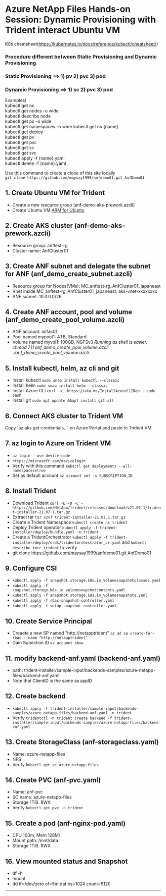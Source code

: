 # Azure NetApp Files Hands-on Session: Dynamic Provisioning with Trident interact Ubuntu VM

K8s cheatsheet(https://kubernetes.io/docs/reference/kubectl/cheatsheet/)

### **Procedure different between Static Provisioning and Dynamic Provisioning**
### **Static Provisioning** ==> 1) pv 2) pvc 3) pod
### **Dynamic Provisioning** ==> 1) sc 2) pvc 3) pod

Examples)\
kubectl get no\
kubectl get nodes -o wide\
kubectl describe node\
kubectl get po -o wide\
kubectl get namespaces -o wide
kubectl get ns {name}\
kubectl get deploy\
kubectl get pv\
kubectl get pvc\
kubectl get sc\
kubectl get svc\
kubectl apply -f {name}.yaml\
kubectl delete -f {name}.yaml

Use this command to create a clone of this site locally\
`git clone https://github.com/maysay1999/anfdemo01.git AnfDemo01`


## 1. Create Ubuntu VM for Trident
- Create a new resource group (anf-demo-aks-prework.azcli)
- Create Ubuntu VM [ARM for Ubuntu](https://github.com/maysay1999/anfdemo01/tree/main/trident)

## 2. Create AKS cluster (anf-demo-aks-prework.azcli)
- Resource group: anftest-rg
- Cluster name: AnfCluster01

## 3. Create ANF subnet and delegate the subnet for ANF (anf_demo_create_subnet.azcli)
- Resource group for Nodes(VMs): MC_anftest-rg_AnfCluster01_japaneast
- Vnet inside MC_anftest-rg_AnfCluster01_japaneast: aks-vnet-xxxxxxxx
- ANF subnet: 10.0.0.0/26

## 4. Create ANF account, pool and volume (anf_demo_create_pool_volume.azcli)
- ANF account: anfac01
- Pool named mypool1: 4TB, Standard
- Volume named myvol1: 100GB, NGFSv3
*Running as shell is easier.*
*chmod 711 anf_demo_create_pool_volume.azcli*
*./anf_demo_create_pool_volume.azcli*

## 5. Install kubectl, helm, az cli and git
- Install kubectl `sudo snap install kubectl --classic`
- Install helm `sudo snap install helm --classic`
- Install Azure CLI `curl -sL https://aka.ms/InstallAzureCLIDeb | sudo bash`
- Install git `sudo apt update &&apt install git-all`

## 6. Connect AKS cluster to Trident VM
Copy 'az aks get-credentials…' on Azure Portal and paste to Trident VM

## 7. az login to Azure on Trident VM
- `az login --use-device-code`
- `https://microsoft.com/devicelogin`
- Verify with this command `kubectl get deployments --all-namespaces=true`
- Set as default account `az account set -s SUBSCRIPTION_ID`

## 8. Install Trident 
- Download Trident `curl -L -O -C - https://github.com/NetApp/trident/releases/download/v21.07.1/trident-installer-21.07.1.tar.gz`
- Extract tar `tar xzvf trident-installer-21.07.1.tar.gz`
- Create a Trident Namespace `kubectl create ns trident`
- Deploy Trident operator `kubectl apply -f trident-installer/deploy/bundle.yaml -n trident`
- Create a TridentOrchestrator `kubectl apply -f trident-installer/deploy/crds/tridentorchestrator_cr.yaml` and `kubectl describe torc trident` to verify
- git clone https://github.com/maysay1999/anfdemo01.git AnfDemo01

## 9. Configure CSI
- `kubectl apply -f snapshot.storage.k8s.io_volumesnapshotclasses.yaml`
- `kubectl apply -f snapshot.storage.k8s.io_volumesnapshotcontents.yaml`
- `kubectl apply -f snapshot.storage.k8s.io_volumesnapshots.yaml`
- `kubectl apply -f rbac-snapshot-controller.yaml`
- `kubectl apply -f setup-snapshot-controller.yaml`

## 10. Create Service Principal
- Creaete a new SP named "http://netapptrident" `az ad sp create-for-rbac --name "http://netapptrident"`
- Gain Subection ID `az acounnt show`

## 11. modify backend-anf.yaml (backend-anf.yaml)
- path: trident-installer/sample-input/backends-samples/azure-netapp-files/backend-anf.yaml
- Note that  ClientID is the same as appID

## 12. Create backend
- `kubectl apply -f trident-installer/sample-input/backends-samples/azure-netapp-files/backend-anf.yaml -n trident`
- Verify `tridentctl -n trident create backend -f trident-installer/sample-input/backends-samples/azure-netapp-files/backend-anf.yaml`

## 13. Create StorageClass (anf-storageclass.yaml)
- Name: azure-netapp-files
- NFS
- Verify `kubectl get sc azure-netapp-files`

## 14. Create PVC (anf-pvc.yaml)
- Name: anf-pvc
- SC name: azure-netapp-files
- Storage 1TiB. RWX
- Verify `kubectl get pvc -n trident`

## 15. Create a pod (anf-nginx-pod.yaml)
- CPU 100m, Mem 128Mi
- Mount path: /mnt/data
- Storage 1TiB. RWX

## 16. View mounted status and Snapshot
- df -h
- mount
- dd if=/dev/zero of=5m.dat bs=1024 count=5120

---